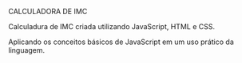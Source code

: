 CALCULADORA DE IMC

Calculadura de IMC criada utilizando JavaScript, HTML e CSS.

Aplicando os conceitos básicos de JavaScript em um uso prático da linguagem.